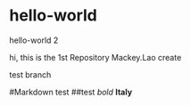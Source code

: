 # hello-world
hello-world 2

hi,
this is the 1st Repository Mackey.Lao create


test branch

#Markdown test
##test
*bold*
**Italy**